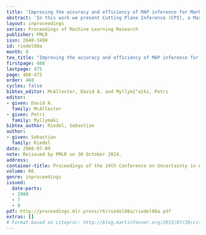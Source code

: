 ```yaml
---
title: 'Improving the accuracy and efficiency of MAP inference for Markov Logic'
abstract: 'In this work we present Cutting Plane Inference (CPI), a Maximum A Posteriori (MAP) inference method for Statistical Relational Learning. Framed in terms of Markov Logic and inspired by the Cutting Plane Method, it can be seen as a meta algorithm that instantiates small parts of a large and complex Markov Network and then solves these using a conventional MAP method. We evaluate CPI on two tasks, Semantic Role Labelling and Joint Entity Resolution, while plugging in two different MAP inference methods: the current method of choice for MAP inference in Markov Logic, MaxWalkSAT, and Integer Linear Programming. We observe that when used with CPI both methods are significantly faster than when used alone. In addition, CPI improves the accuracy of MaxWalkSAT and maintains the exactness of Integer Linear Programming.'
layout: inproceedings
series: Proceedings of Machine Learning Research
publisher: PMLR
issn: 2640-3498
id: riedel08a
month: 0
tex_title: "Improving the accuracy and efficiency of MAP inference for Markov Logic"
firstpage: 468
lastpage: 475
page: 468-475
order: 468
cycles: false
bibtex_editor: McAllester, David A. and Myllym{"a}ki, Petri
editor:
- given: David A.
  family: McAllester
- given: Petri
  family: Myllymäki
bibtex_author: Riedel, Sebastian
author:
- given: Sebastian
  family: Riedel 
date: 2008-07-09
note: Reissued by PMLR on 30 October 2024.
address:
container-title: Proceedings of the 24th Conference on Uncertainty in Artificial Intelligence
volume: R6
genre: inproceedings
issued:
  date-parts:
  - 2008
  - 7
  - 9
pdf: http://proceedings.mlr.press/r6/riedel08a/riedel08a.pdf
extras: []
# Format based on citeproc: http://blog.martinfenner.org/2013/07/30/citeproc-yaml-for-bibliographies/
---
```

